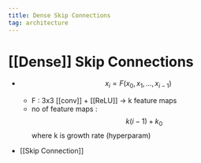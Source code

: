 ```yaml
---
title: Dense Skip Connections
tag: architecture
---
```


# [[Dense]] Skip Connections
- $$x_i = F(x_0,x_1 ,… ,x_{i-1})$$
	- F : 3x3 [[conv]] + [[ReLU]] -> k feature maps
	- no of feature maps : $$k(i-1) + k_0$$ where k is growth rate (hyperparam)

- [[Skip Connection]]


























